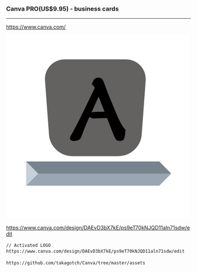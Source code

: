 ### Canva PRO(US$9.95) - business cards
---
https://www.canva.com/

![Activated LOGO](https://raw.githubusercontent.com/takagotch/Canva/master/assets/LOGO.png%20%E6%98%A0%E5%83%8F%E4%BD%9C%E6%88%90%E3%83%BB%E4%BC%9A%E7%A4%BE%20(2)/12.png)

https://www.canva.com/design/DAEvD3bX7kE/ps9eT70kNJQD11aln71sdw/edit
```
// Activated LOGO
https://www.canva.com/design/DAEvD3bX7kE/ps9eT70kNJQD11aln71sdw/edit

https://github.com/takagotch/Canva/tree/master/assets




```

```

```

```
```


